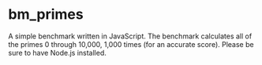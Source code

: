 # bm_primes
A simple benchmark written in JavaScript. The benchmark calculates all of the primes 0 through 10,000, 1,000 times (for an accurate score). Please be sure to have Node.js installed.
